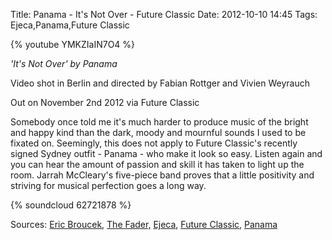 Title: Panama - It's Not Over - Future Classic
Date: 2012-10-10 14:45
Tags: Ejeca,Panama,Future Classic

{% youtube YMKZIaIN7O4 %}

*'It's Not Over' by Panama* 
 
Video shot in Berlin and directed by Fabian Rottger and Vivien Weyrauch
 
Out on November 2nd 2012 via Future Classic 
 
Somebody once told me it's much harder to produce music of the bright
and happy kind than the dark, moody and mournful sounds I used to be
fixated on. Seemingly, this does not apply to Future Classic's
recently signed Sydney outfit - Panama - who make it look so
easy. Listen again and you can hear the amount of passion and skill it
has taken to light up the room. Jarrah McCleary's five-piece band
proves that a little positivity and striving for musical perfection
goes a long way.
 
{% soundcloud 62721878 %}
 
Sources: [Eric Broucek](http://www.ericbroucek.com/),
[The Fader,](http://www.thefader.com/2009/02/25/fader-tv-studio-time-with-eric-broucek/)
[Ejeca](http://soundcloud.com/ejeca),
[Future Classic](http://www.futureclassic.com.au/),
[Panama](http://wearepanamatheband.com/)
